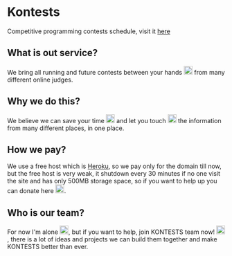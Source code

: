 # Kontests
Competitive programming contests schedule, visit it [here](https://kontests.net)

## What is out service?
We bring all running and future contests between your hands <img src="https://twemoji.maxcdn.com/2/svg/1f450-1f3fc.svg" width="20"> from many different online judges.

## Why we do this?
We believe we can save your time <img src="https://twemoji.maxcdn.com/2/svg/1f565.svg" width="20"> and let you touch <img src="https://twemoji.maxcdn.com/2/svg/1f448-1f3fc.svg" width="20"> the information from many different places, in one place.

## How we pay?
We use a free host which is [Heroku](https://heroku.com), so we pay only for the domain till now, but the free host is very weak, it shutdown every 30 minutes if no one visit the site and has only 500MB storage space, so if you want to help up you can donate here <img src="https://twemoji.maxcdn.com/2/svg/1f60c.svg" width="20">.

## Who is our team?
For now I'm alone <img src="https://twemoji.maxcdn.com/2/svg/1f622.svg" width="20">, but if you want to help, join KONTESTS team now! <img src="https://twemoji.maxcdn.com/2/svg/1f60d.svg" width="20">, there is a lot of ideas and projects we can build them together and make KONTESTS better than ever.

